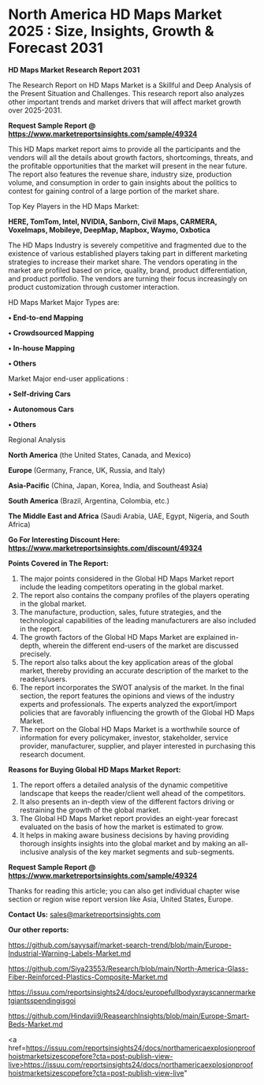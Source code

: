 # North America HD Maps Market 2025 : Size, Insights, Growth & Forecast 2031

<strong>HD Maps Market Research Report 2031</strong>

The Research Report on HD Maps Market is a Skillful and Deep Analysis of the Present Situation and Challenges. This research report also analyzes other important trends and market drivers that will affect market growth over 2025-2031.

<strong>Request Sample Report @ <a href=https://www.marketreportsinsights.com/sample/49324>https://www.marketreportsinsights.com/sample/49324</a></strong>

This HD Maps market report aims to provide all the participants and the vendors will all the details about growth factors, shortcomings, threats, and the profitable opportunities that the market will present in the near future. The report also features the revenue share, industry size, production volume, and consumption in order to gain insights about the politics to contest for gaining control of a large portion of the market share.

Top Key Players in the HD Maps Market:

<strong>HERE, TomTom, Intel, NVIDIA, Sanborn, Civil Maps, CARMERA, Voxelmaps, Mobileye, DeepMap, Mapbox, Waymo, Oxbotica</strong>

The HD Maps Industry is severely competitive and fragmented due to the existence of various established players taking part in different marketing strategies to increase their market share. The vendors operating in the market are profiled based on price, quality, brand, product differentiation, and product portfolio. The vendors are turning their focus increasingly on product customization through customer interaction.

HD Maps Market Major Types are:

<strong>•  End-to-end Mapping

•  Crowdsourced Mapping

•  In-house Mapping

•  Others</strong>

Market Major end-user applications :

<strong>•  Self-driving Cars

•  Autonomous Cars

•  Others</strong>

Regional Analysis

</u><strong><b>North America</b></strong> (the United States, Canada, and Mexico)

<strong><b>Europe </b></strong>(Germany, France, UK, Russia, and Italy)

<strong><b>Asia-Pacific</b></strong> (China, Japan, Korea, India, and Southeast Asia)

<strong><b>South America</b></strong> (Brazil, Argentina, Colombia, etc.)

<strong><b>The Middle East and Africa</b></strong> (Saudi Arabia, UAE, Egypt, Nigeria, and South Africa)

<strong>Go For Interesting Discount Here: <a href=https://www.marketreportsinsights.com/discount/49324>https://www.marketreportsinsights.com/discount/49324</a></strong>

<strong>Points Covered in The Report:</strong>
<ol>
  <li>The major points considered in the Global HD Maps Market report include the leading competitors operating in the global market.</li>
  <li>The report also contains the company profiles of the players operating in the global market.</li>
  <li>The manufacture, production, sales, future strategies, and the technological capabilities of the leading manufacturers are also included in the report.</li>
  <li>The growth factors of the Global HD Maps Market are explained in-depth, wherein the different end-users of the market are discussed precisely.</li>
  <li>The report also talks about the key application areas of the global market, thereby providing an accurate description of the market to the readers/users.</li>
  <li>The report incorporates the SWOT analysis of the market. In the final section, the report features the opinions and views of the industry experts and professionals. The experts analyzed the export/import policies that are favorably influencing the growth of the Global HD Maps Market.</li>
  <li>The report on the Global HD Maps Market is a worthwhile source of information for every policymaker, investor, stakeholder, service provider, manufacturer, supplier, and player interested in purchasing this research document.</li>
</ol>
<strong>Reasons for Buying Global HD Maps Market Report:</strong>

<ol>
  <li>The report offers a detailed analysis of the dynamic competitive landscape that keeps the reader/client well ahead of the competitors.</li>
  <li>It also presents an in-depth view of the different factors driving or restraining the growth of the global market.</li>
  <li>The Global HD Maps Market report provides an eight-year forecast evaluated on the basis of how the market is estimated to grow.</li>
  <li>It helps in making aware business decisions by having providing thorough insights insights into the global market and by making an all-inclusive analysis of the key market segments and sub-segments.</li>
</ol>
<strong>Request Sample Report @ <a href=https://www.marketreportsinsights.com/sample/49324>https://www.marketreportsinsights.com/sample/49324</a></strong>


Thanks for reading this article; you can also get individual chapter wise section or region wise report version like Asia, United States, Europe.

<strong>Contact Us:</strong>
sales@marketreportsinsights.com

<strong>Our other reports:</strong>

<a href=https://github.com/sayysaif/market-search-trend/blob/main/Europe-Industrial-Warning-Labels-Market.md>https://github.com/sayysaif/market-search-trend/blob/main/Europe-Industrial-Warning-Labels-Market.md</a>

<a href=https://github.com/Siya23553/Research/blob/main/North-America-Glass-Fiber-Reinforced-Plastics-Composite-Market.md>https://github.com/Siya23553/Research/blob/main/North-America-Glass-Fiber-Reinforced-Plastics-Composite-Market.md</a>

<a href=https://issuu.com/reportsinsights24/docs/europefullbodyxrayscannermarketgiantsspendingisgoi>https://issuu.com/reportsinsights24/docs/europefullbodyxrayscannermarketgiantsspendingisgoi</a>

<a href=https://github.com/Hindavii9/ReasearchInsights/blob/main/Europe-Smart-Beds-Market.md>https://github.com/Hindavii9/ReasearchInsights/blob/main/Europe-Smart-Beds-Market.md</a>

<a href=https://issuu.com/reportsinsights24/docs/northamericaexplosionproofhoistmarketsizescopefore?cta=post-publish-view-live>https://issuu.com/reportsinsights24/docs/northamericaexplosionproofhoistmarketsizescopefore?cta=post-publish-view-live</a>"
